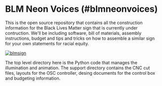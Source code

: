 BLM Neon Voices (#blmneonvoices)
=======================

This is the open source repository that contains all the construction information for the Black Lives Matter sign that is currently under contruction.  We'll be including software, bill of materials, assembly instructions, budget and tips and tricks on how to assemble a similar sign for your own statements for racial equity.

[![blmsign](http://img.youtube.com/vi/cws-HkbJuXY/0.jpg)](https://www.youtube.com/watch?v=cws-HkbJuXY "blmsign")

The top level directory here is the Python code that manages the illumination and animation.  The support directory contains the CNC cut files, layouts for the OSC controller, desing documents for the control box and budgeting information.